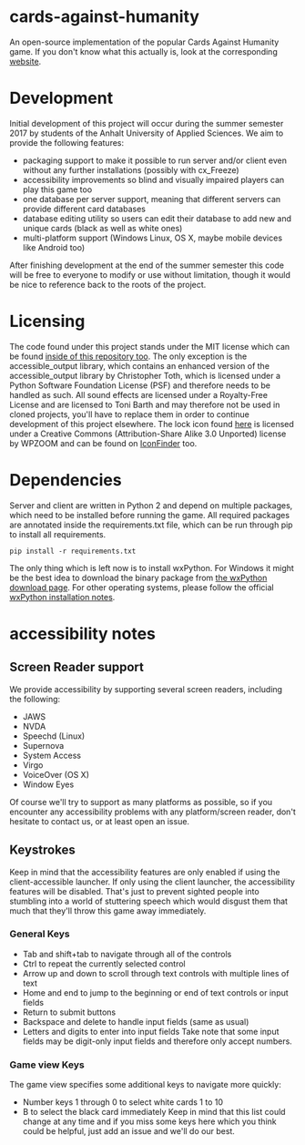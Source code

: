 # cards-against-humanity
An open-source implementation of the popular Cards Against Humanity game.
If you don't know what this actually is, look at the corresponding [website](https://cardsagainsthumanity.com/).
# Development
Initial development of this project will occur during the summer semester 2017 by students of the Anhalt University of Applied Sciences.
We aim to provide the following features:
* packaging support to make it possible to run server and/or client even without any further installations (possibly with cx_Freeze)
* accessibility improvements so blind and visually impaired players can play this game too
* one database per server support, meaning that different servers can provide different card databases
* database editing utility so users can edit their database to add new and unique cards (black as well as white ones)
* multi-platform support (Windows Linux, OS X, maybe mobile devices like Android too)

After finishing development at the end of the summer semester this code will be free to everyone to modify or use without limitation, though it would be nice to reference back to the roots of the project.

# Licensing
The code found under this project stands under the MIT license which can be found [inside of this repository too](./LICENSE).
The only exception is the accessible_output library, which contains an enhanced version of the accessible_output library by Christopher Toth, which is licensed under a Python Software Foundation License (PSF) and therefore needs to be handled as such.
All sound effects are licensed under a Royalty-Free License and are licensed to Toni Barth and may therefore not be used in cloned projects, you'll have to replace them in order to continue development of this project elsewhere.
The lock icon found [here](./assets/images/lock.png) is licensed under a Creative Commons (Attribution-Share Alike 3.0 Unported) license by WPZOOM and can be found on [IconFinder](https://iconfinder.com) too.

# Dependencies
Server and client are written in Python 2 and depend on multiple packages, which need to be installed before running the game. All required packages are annotated inside the requirements.txt file, which can be run through pip to install all requirements.
```
pip install -r requirements.txt
```
The only thing which is left now is to install wxPython. For Windows it might be the best idea to download the binary package from [the wxPython download page](https://wxpython.org/download.php).
For other operating systems, please follow the official [wxPython installation notes](https://wiki.wxpython.org/How%20to%20install%20wxPython).
# accessibility notes
## Screen Reader support
We provide accessibility by supporting several screen readers, including the following:
* JAWS
* NVDA
* Speechd (Linux)
* Supernova
* System Access
* Virgo
* VoiceOver (OS X)
* Window Eyes

Of course we'll try to support as many platforms as possible, so if you encounter any accessibility problems with any platform/screen reader, don't hesitate to contact us, or at least open an issue.

## Keystrokes
Keep in mind that the accessibility features are only enabled if using the client-accessible launcher. If only using the client launcher, the accessibility features will be disabled. That's just to prevent sighted people into stumbling into a world of stuttering speech which would disgust them that much that they'll throw this game away immediately.
### General Keys
* Tab and shift+tab to navigate through all of the controls
* Ctrl to repeat the currently selected control
* Arrow up and down to scroll through text controls with multiple lines of text
* Home and end to jump to the beginning or end of text controls or input fields
* Return to submit buttons
* Backspace and delete to handle input fields (same as usual)
* Letters and digits to enter into input fields
Take note that some input fields may be digit-only input fields and therefore only accept numbers.
### Game view Keys
The game view specifies some additional keys to navigate more quickly:
* Number keys 1 through 0 to select white cards 1 to 10
* B to select the black card immediately
Keep in mind that this list could change at any time and if you miss some keys here which you think could be helpful, just add an issue and we'll do our best.